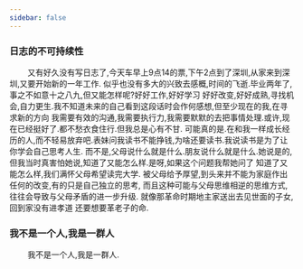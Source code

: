 ```yaml
---
sidebar: false
---
```

### 日志的不可持续性
&emsp; &emsp;又有好久没有写日志了,今天车早上9点14的票,下午2点到了深圳,从家来到深圳,又要开始新的一年工作.
似乎也没有多大的兴致去感概,时间的飞逝.毕业两年了,事之不如意十之八九,但又能怎样呢?好好工作,好好学习
好好改变,好好成熟,寻找机会,自力更生.我不知道未来的自己看到这段话时会作何感想,但至少现在的我,在寻求新的方向
我需要有效的沟通,我需要执行力,我需要默默的去把事情处理.或许,现在已经挺好了.都不愁衣食住行.但我总是心有不甘.
可能真的是.在和我一样成长经历的人,而不轻易放弃吧.表妹问我读书不能挣钱,为啥还要读书.我说读书是为了让你学会自己思考人生.
而不是,父母说什么就是什么.朋友说什么就是什么.她说是的,但我当时真害怕她说,知道了又能怎么样.是呀,如果这个问题我帮她问了
知道了又能怎么样,我们满怀父母希望读完大学. 被父母给予厚望,到头来并不能为家庭作出任何的改变,有的只是自己独立的思考,
而且这种可能与父母思维相逆的思维方式,往往会导致与父母矛盾的进一步升级. 就像那革命时期地主家送出去见世面的子女,回到家没有进孝道
还要想要革老子的命.
### 我不是一个人,我是一群人
&emsp; &emsp;我不是一个人,我是一群人.
